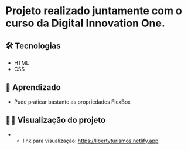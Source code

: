 # Projeto realizado juntamente com o curso da Digital Innovation One.

## 🛠️ Tecnologias
- HTML
- CSS

## 🧠 Aprendizado

- Pude praticar bastante as propriedades FlexBox

## 👨‍💻 Visualização do projeto

- - link para visualização: https://libertyturismos.netlify.app
